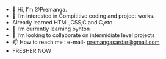 - 👋 Hi, I’m @Premanga.
- 👀 I’m interested in Compititive coding and project works.
- Already learned HTML,CSS,C and C,etc 
- 🌱 I’m currently learning pyhton 
- 💞️ I’m looking to collaborate on intermidiate level projects 
- 📫 How to reach me : e-mail- premangasardar@gmail.com
- FRESHER NOW
<!---
Premanga/Premanga is a ✨ special ✨ repository because its `README.md` (this file) appears on your GitHub profile.
You can click the Preview link to take a look at your changes.
--->

